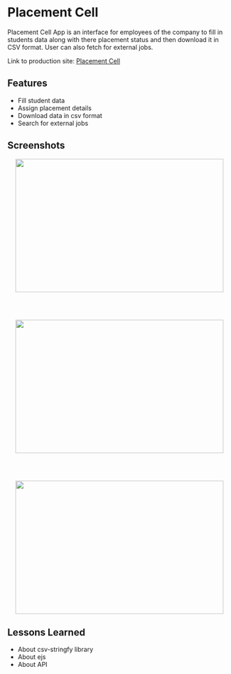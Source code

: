 
# Placement Cell
Placement Cell App is an interface for employees of the company to fill in students data along with there placement status and then download it in CSV format. User can also fetch for external jobs.

Link to production site: [Placement Cell](https://placement-cell.vercel.app/)


## Features

- Fill student data
- Assign placement details
- Download data in csv format
- Search for external jobs


## Screenshots


<p align="center">
<img src="https://github.com/user-attachments/assets/b09dc9d7-60f5-4384-b67c-b2dc0862fb94" width="468" height="300" />
</p>

<br>
<br>

<p align="center">
<img src="https://github.com/user-attachments/assets/a52671ed-d9f3-4033-8963-3893e4e94112" width="468" height="300" />
</p>

<br>
<br>

<p align="center">
<img src="https://github.com/user-attachments/assets/a2e3dfe6-e757-401b-bb07-e268026804c6" width="468" height="300" />
</p>





## Lessons Learned

- About csv-stringfy library
- About ejs
- About API
